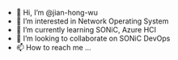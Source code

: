 - 👋 Hi, I’m @jian-hong-wu
- 👀 I’m interested in Network Operating System
- 🌱 I’m currently learning SONiC, Azure HCI
- 💞️ I’m looking to collaborate on SONiC DevOps
- 📫 How to reach me ...

<!---
jian-hong-wu/jian-hong-wu is a ✨ special ✨ repository because its `README.md` (this file) appears on your GitHub profile.
You can click the Preview link to take a look at your changes.
--->
